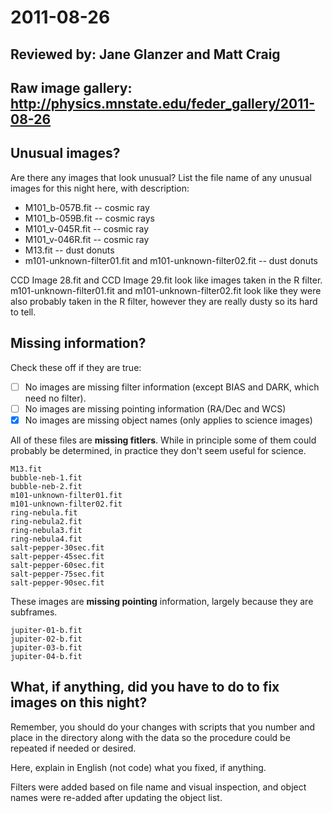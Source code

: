 # 2011-08-26

## Reviewed by:   Jane Glanzer and Matt Craig 

## Raw image gallery: http://physics.mnstate.edu/feder_gallery/2011-08-26

## Unusual images?

Are there any images that look unusual? List the file name of any unusual images for this night here, with description:

+ M101_b-057B.fit -- cosmic ray
+ M101_b-059B.fit -- cosmic rays
+ M101_v-045R.fit -- cosmic ray
+ M101_v-046R.fit -- cosmic ray
+ M13.fit -- dust donuts
+ m101-unknown-filter01.fit and m101-unknown-filter02.fit -- dust donuts



CCD Image 28.fit and CCD Image 29.fit look like images taken in the R filter.
m101-unknown-filter01.fit and m101-unknown-filter02.fit look like they were also probably taken in the R filter, however they are
really dusty so its hard to tell.

## Missing information?

Check these off if they are true:

- [ ] No images are missing filter information (except BIAS and DARK, which need no filter).
- [ ] No images are missing pointing information (RA/Dec and WCS)
- [x] No images are missing object names (only applies to science images)

All of these files are **missing fitlers**. While in principle some of them could probably be determined, in practice they don't seem useful for science.

```
M13.fit
bubble-neb-1.fit
bubble-neb-2.fit
m101-unknown-filter01.fit
m101-unknown-filter02.fit
ring-nebula.fit
ring-nebula2.fit
ring-nebula3.fit
ring-nebula4.fit
salt-pepper-30sec.fit
salt-pepper-45sec.fit
salt-pepper-60sec.fit
salt-pepper-75sec.fit
salt-pepper-90sec.fit
```

These images are **missing pointing** information, largely because they are subframes.

```
jupiter-01-b.fit
jupiter-02-b.fit
jupiter-03-b.fit
jupiter-04-b.fit
```

## What, if anything, did you have to do to fix images on this night?

Remember, you should do your changes with scripts that you number and place in the
directory along with the data so the procedure could be repeated if needed or
desired.

Here, explain in English (not code) what you fixed, if anything.

Filters were added based on file name and visual inspection, and object names were re-added after updating the object list.
